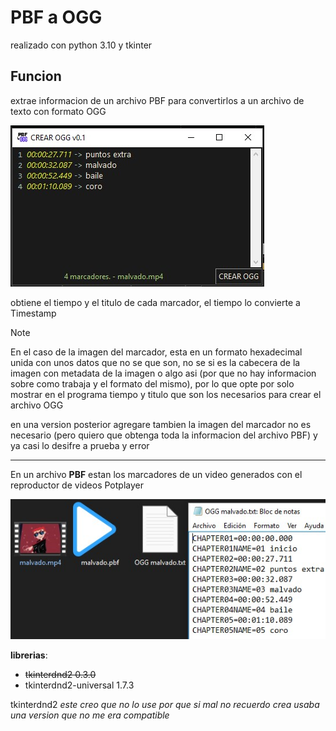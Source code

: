# PBF a OGG
realizado con python 3.10 y tkinter

## Funcion
extrae informacion de un archivo PBF para convertirlos a un archivo de texto con formato OGG

![](imgs_md/img_prog.jpg)

obtiene el tiempo y el titulo de cada marcador, el tiempo lo convierte a Timestamp

 > [!NOTE]
 > En el caso de la imagen del marcador, esta en un formato hexadecimal unida con unos datos que no se que son, no se si es la cabecera de la imagen con metadata de la imagen o algo asi (por que no hay informacion sobre como trabaja y el formato del mismo), por lo que opte por solo mostrar en el programa tiempo y titulo que son los necesarios para crear el archivo OGG

en una version posterior agregare tambien la imagen del marcador no es necesario (pero quiero que obtenga toda la informacion del archivo PBF) y ya casi lo desifre a prueba y error

---

En un archivo **PBF** estan los marcadores de un video generados con el reproductor de videos Potplayer

![](imgs_md/archivos.jpg)


**librerias**:
 * ~~tkinterdnd2               0.3.0~~
 * tkinterdnd2-universal     1.7.3

tkinterdnd2 *este creo que no lo use por que si mal no recuerdo crea usaba una version que no me era compatible*

